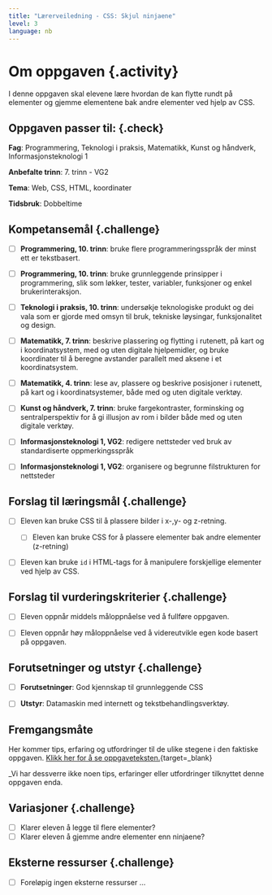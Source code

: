```yaml
---
title: "Lærerveiledning - CSS: Skjul ninjaene"
level: 3
language: nb
---
```


# Om oppgaven {.activity}
I denne oppgaven skal elevene lære hvordan de kan flytte rundt på elementer og gjemme elementene bak andre elementer ved hjelp av CSS.

## Oppgaven passer til: {.check}
 __Fag__: Programmering, Teknologi i praksis, Matematikk, Kunst og håndverk, Informasjonsteknologi 1

__Anbefalte trinn__: 7. trinn - VG2

__Tema__: Web, CSS, HTML, koordinater

__Tidsbruk__: Dobbeltime


## Kompetansemål {.challenge}

- [ ]  __Programmering, 10. trinn__: bruke flere programmeringsspråk der minst ett er tekstbasert.

- [ ] __Programmering, 10. trinn__: bruke grunnleggende prinsipper i programmering, slik som løkker, tester, variabler, funksjoner og enkel brukerinteraksjon.

- [ ] __Teknologi i praksis, 10. trinn__: undersøkje teknologiske produkt og dei vala som er gjorde med omsyn til bruk, tekniske løysingar, funksjonalitet og design.

- [ ] __Matematikk, 7. trinn__: beskrive plassering og flytting i rutenett, på kart og i koordinatsystem, med og uten digitale hjelpemidler, og bruke koordinater til å beregne avstander parallelt med aksene i et koordinatsystem.

- [ ] __Matematikk, 4. trinn__: lese av, plassere og beskrive posisjoner i rutenett, på kart og i koordinatsystemer, både med og uten digitale verktøy.

- [ ] __Kunst og håndverk, 7. trinn__: bruke fargekontraster, forminsking og sentralperspektiv for å gi illusjon av rom i bilder både med og uten digitale verktøy.

- [ ] __Informasjonsteknologi 1, VG2__: redigere nettsteder ved bruk av standardiserte oppmerkingsspråk

- [ ] __Informasjonsteknologi 1, VG2__: organisere og begrunne filstrukturen for nettsteder

## Forslag til læringsmål {.challenge}

- [ ] Eleven kan bruke CSS til å plassere bilder i x-,y- og z-retning.
    - [ ] Eleven kan bruke CSS for å plassere elementer bak andre elementer (z-retning)
- [ ] Eleven kan bruke `id` i HTML-tags for å manipulere forskjellige elementer ved hjelp av CSS.


## Forslag til vurderingskriterier {.challenge}

- [ ] Eleven oppnår middels måloppnåelse ved å fullføre oppgaven.
- [ ] Eleven oppnår høy måloppnåelse ved å videreutvikle egen kode basert på oppgaven.


## Forutsetninger og utstyr {.challenge}
- [ ]  __Forutsetninger__: God kjennskap til grunnleggende CSS

- [ ]  __Utstyr__: Datamaskin med internett og tekstbehandlingsverktøy.


## Fremgangsmåte
Her kommer tips, erfaring og utfordringer til de ulike stegene i den faktiske oppgaven. [Klikk her for å se oppgaveteksten.](../skjul_ninjaene/skjul_ninjaene.html){target=_blank}

_Vi har dessverre ikke noen tips, erfaringer eller utfordringer tilknyttet denne oppgaven enda.

## Variasjoner {.challenge}
- [ ] Klarer eleven å legge til flere elementer?
- [ ] Klarer eleven å gjemme andre elementer enn ninjaene?

## Eksterne ressurser {.challenge}
- [ ] Foreløpig ingen eksterne ressurser ...
